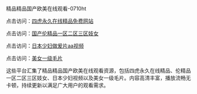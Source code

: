 精品精品国产欧美在线观看-0710ht

点击访问：<a href="https://heiliaoll4qsx.pages.dev">四虎永久在线精品免费网站</a>

点击访问：<a href="https://heiliaoe8ajia.pages.dev">国产伦精品一区二区三区妓女</a>

点击访问：<a href="https://heiliaozj3tjd.pages.dev">日本少妇做爰片aa视频</a>

点击访问：<a href="https://heiliaoga6s9v.pages.dev">美女一级毛片</a>

这些平台汇集了精品精品国产欧美在线观看资源，包括四虎永久在线精品、伦精品一区二区三区妓女、日本少妇视频以及美女一级毛片。内容高清丰富，播放流畅无卡顿，持续更新以满足广大用户的观看需求。

<span style="display:none;">[Canonical link](https://github.com/haha20250710/haha6)</span>
